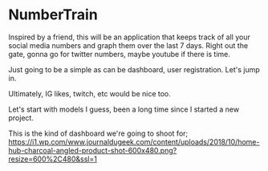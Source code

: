 # NumberTrain

Inspired by a friend, this will be an application that keeps track of all your social media numbers and graph them over
the last 7 days. Right out the gate, gonna go for twitter numbers, maybe youtube if there is time.

Just going to be a simple as can be dashboard, user registration. Let's jump in.

Ultimately, IG likes, twitch, etc would be nice too.

Let's start with models I guess, been a long time since I started a new project.

This is the kind of dashboard we're going to shoot for; 
https://i1.wp.com/www.journaldugeek.com/content/uploads/2018/10/home-hub-charcoal-angled-product-shot-600x480.png?resize=600%2C480&ssl=1